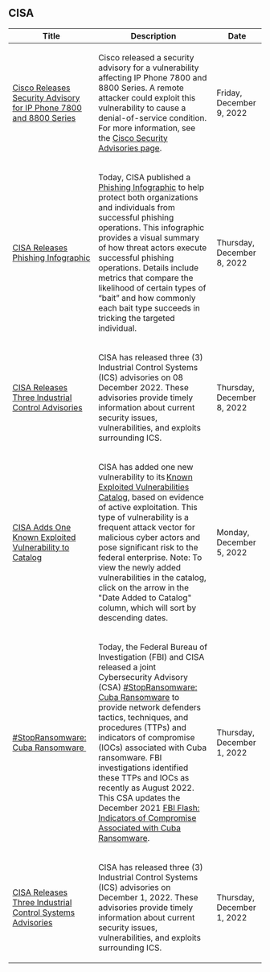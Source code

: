 ## CISA
|Title|Description|Date|
|---|---|---|
| [Cisco Releases Security Advisory for IP Phone 7800 and 8800 Series](https://www.cisa.gov/uscert/ncas/current-activity/2022/12/09/cisco-releases-security-advisory-ip-phone-7800-and-8800-series) | <p>Cisco released a security advisory for a vulnerability affecting IP Phone 7800 and 8800 Series. A remote attacker could exploit this vulnerability to cause a denial-of-service condition. For more information, see the <a href="https://tools.cisco.com/security/center/publicationListing.x">Cisco Security Advisories page</a>.</p> | Friday, December 9, 2022 |
| [CISA Releases Phishing Infographic](https://www.cisa.gov/uscert/ncas/current-activity/2022/12/08/cisa-releases-phishing-infographic) | <p>Today, CISA published a <a href="https://www.cisa.gov/phishing-infographic">Phishing Infographic</a> to help protect both organizations and individuals from successful phishing operations. This infographic provides a visual summary of how threat actors execute successful phishing operations. Details include metrics that compare the likelihood of certain types of “bait” and how commonly each bait type succeeds in tricking the targeted individual.</p> | Thursday, December 8, 2022 |
| [CISA Releases Three Industrial Control Advisories](https://www.cisa.gov/uscert/ncas/current-activity/2022/12/08/cisa-releases-three-industrial-control-advisories) | <p>CISA has released three (3) Industrial Control Systems (ICS) advisories on 08 December 2022. These advisories provide timely information about current security issues, vulnerabilities, and exploits surrounding ICS.</p> | Thursday, December 8, 2022 |
| [CISA Adds One Known Exploited Vulnerability to Catalog](https://www.cisa.gov/uscert/ncas/current-activity/2022/12/05/cisa-adds-one-known-exploited-vulnerability-catalog) | <p>CISA has added one new vulnerability to its <a href="https://www.cisa.gov/known-exploited-vulnerabilities-catalog">Known Exploited Vulnerabilities Catalog</a>, based on evidence of active exploitation. This type of vulnerability is a frequent attack vector for malicious cyber actors and pose significant risk to the federal enterprise. Note: To view the newly added vulnerabilities in the catalog, click on the arrow in the "Date Added to Catalog" column, which will sort by descending dates.</p> | Monday, December 5, 2022 |
| [#StopRansomware: Cuba Ransomware ](https://www.cisa.gov/uscert/ncas/current-activity/2022/12/01/stopransomware-cuba-ransomware) | <p>Today, the Federal Bureau of Investigation (FBI) and CISA released a joint Cybersecurity Advisory (CSA) <a href="https://www.cisa.gov/uscert/ncas/alerts/aa22-335a">#StopRansomware: Cuba Ransomware</a> to provide network defenders tactics, techniques, and procedures (TTPs) and indicators of compromise (IOCs) associated with Cuba ransomware. FBI investigations identified these TTPs and IOCs as recently as August 2022. This CSA updates the December 2021 <a href="https://www.ic3.gov/Media/News/2021/211203-2.pdf">FBI Flash: Indicators of Compromise Associated with Cuba Ransomware</a>.</p> | Thursday, December 1, 2022 |
| [CISA Releases Three Industrial Control Systems Advisories](https://www.cisa.gov/uscert/ncas/current-activity/2022/12/01/cisa-releases-three-industrial-control-systems-advisories) | <p>CISA has released three (3) Industrial Control Systems (ICS) advisories on December 1, 2022. These advisories provide timely information about current security issues, vulnerabilities, and exploits surrounding ICS.</p> | Thursday, December 1, 2022 |
